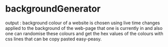 # backgroundGenerator
output : background colour of a website is chosen using live time changes applied to the background of the web-page that one is currently in and also one can randomise these colours and get the hex values of the colours with css lines that can be copy pasted easy-peasy.
